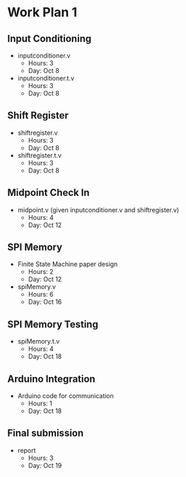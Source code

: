 # Work Plan 1

## Input Conditioning
* inputconditioner.v
  * Hours: 3
  * Day: Oct 8
* inputconditioner.t.v
  * Hours: 3
  * Day: Oct 8

## Shift Register
* shiftregister.v
  * Hours: 3
  * Day: Oct 8
* shiftregister.t.v
  * Hours: 3
  * Day: Oct 8

## Midpoint Check In
* midpoint.v (given inputconditioner.v and shiftregister.v)
  * Hours: 4
  * Day: Oct 12
  
## SPI Memory
* Finite State Machine paper design
  * Hours: 2
  * Day: Oct 12
* spiMemory.v
  * Hours: 6
  * Day: Oct 16

## SPI Memory Testing
* spiMemory.t.v
  * Hours: 4
  * Day: Oct 18

## Arduino Integration
* Arduino code for communication
  * Hours: 1
  * Day: Oct 18

## Final submission
* report
  * Hours: 3
  * Day: Oct 19


